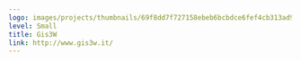 ```yaml
---
logo: images/projects/thumbnails/69f8dd7f727158ebeb6bcbdce6fef4cb313ad9f9.png.150x50_q85.png
level: Small
title: Gis3W
link: http://www.gis3w.it/
---
```

